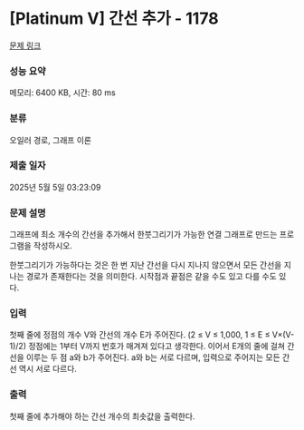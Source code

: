 # [Platinum V] 간선 추가 - 1178 

[문제 링크](https://www.acmicpc.net/problem/1178) 

### 성능 요약

메모리: 6400 KB, 시간: 80 ms

### 분류

오일러 경로, 그래프 이론

### 제출 일자

2025년 5월 5일 03:23:09

### 문제 설명

<p>그래프에 최소 개수의 간선을 추가해서 한붓그리기가 가능한 연결 그래프로 만드는 프로그램을 작성하시오.</p>

<p>한붓그리기가 가능하다는 것은 한 번 지난 간선을 다시 지나지 않으면서 모든 간선을 지나는 경로가 존재한다는 것을 의미한다. 시작점과 끝점은 같을 수도 있고 다를 수도 있다.</p>

### 입력 

 <p>첫째 줄에 정점의 개수 V와 간선의 개수 E가 주어진다. (2 ≤ V ≤ 1,000, 1 ≤ E ≤ V×(V-1)/2) 정점에는 1부터 V까지 번호가 매겨져 있다고 생각한다. 이어서 E개의 줄에 걸쳐 간선을 이루는 두 점 a와 b가 주어진다. a와 b는 서로 다르며, 입력으로 주어지는 모든 간선 역시 서로 다르다.</p>

### 출력 

 <p>첫째 줄에 추가해야 하는 간선 개수의 최솟값을 출력한다.</p>


